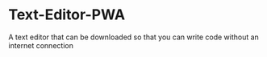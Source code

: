 # Text-Editor-PWA
A text editor that can be downloaded so that you can write code without an internet connection
